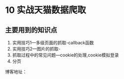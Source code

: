 # 10 实战天猫数据爬取


## 主要用到的知识点
1. 实用技巧1—多级页面的抓取-callback函数
2. 实用技巧2—图片的抓取-
3. 抓取过程中的常见问题—cookie的处理,cookie模拟登录
4. 分页

博客地址：
